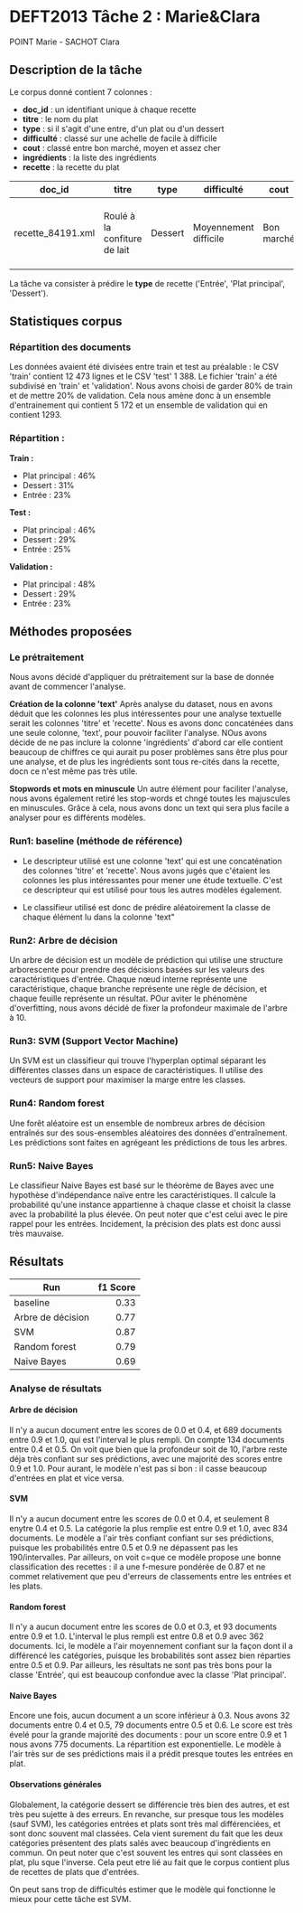 # DEFT2013 Tâche 2 : Marie&Clara

POINT Marie - SACHOT Clara

## Description de la tâche

Le corpus donné contient 7 colonnes : 
- **doc_id** : un identifiant unique à chaque recette
- **titre** : le nom du plat
- **type** : si il s'agit d'une entre, d'un plat ou d'un dessert
- **difficulté** : classé sur une achelle de facile à difficile
- **cout** : classé entre bon marché, moyen et assez cher
-  **ingrédients** : la liste des ingrédients
- **recette** : la recette du plat


| doc_id             | titre | type |  difficulté | cout |  ingrédients |  recette | 
| ------------------ | ----- |------| --------------| -----| ---------------| -------- |
| recette_84191.xml     | Roulé à la confiture de lait | Dessert | Moyennement difficile | Bon marché | - Pour la garniture: - 1 boîte de lait concent... |    La veille, préparer de la confiture de lait en... |


La tâche va consister à prédire le **type** de recette ('Entrée', 'Plat principal', 'Dessert'). 

## Statistiques corpus

### Répartition des documents

Les données avaient été divisées entre train et test au préalable : le CSV 'train' contient 12 473 lignes et le CSV 'test' 1 388.
Le fichier 'train' a été subdivisé en 'train' et 'validation'. Nous avons choisi de garder 80% de train et de mettre 20% de validation. Cela nous amène donc à un ensemble d'entrainement qui contient 5 172 et un ensemble de validation qui en contient 1293.

### Répartition : 

**Train :**
- Plat principal    : 46%
- Dessert           : 31%
- Entrée            : 23%

**Test :**
- Plat principal    : 46%
- Dessert           : 29%
- Entrée            : 25%

**Validation :**
- Plat principal    : 48%
- Dessert           : 29%
- Entrée            : 23%


## Méthodes proposées

### Le prétraitement
Nous avons décidé d'appliquer du prétraitement sur la base de donnée avant de commencer l'analyse. 

**Création de la colonne 'text'**
Après analyse du dataset, nous en avons déduit que les colonnes les plus intéressentes pour une analyse textuelle serait les colonnes 'titre' et 'recette'. Nous es avons donc concaténées dans une seule colonne, 'text', pour pouvoir faciliter l'analyse. NOus avons décide de ne pas inclure la colonne 'ingrédients' d'abord car elle contient beaucoup de chiffres ce qui aurait pu poser problèmes sans être plus pour une analyse, et de plus les ingrédients sont tous re-cités dans la recette, docn ce n'est même pas très utile. 

**Stopwords et mots en minuscule**
Un autre élément pour faciliter l'analyse, nous avons également retiré les stop-words et chngé toutes les majuscules en minuscules. Grâce à cela, nous avons donc un text qui sera plus facile a analyser pour es différents modèles.

### Run1: baseline (méthode de référence)

- Le descripteur utilisé est une colonne 'text' qui est une concaténation des colonnes 'titre' et 'recette'. Nous avons jugés que c'étaient les colonnes les plus intéressantes pour mener une étude textuelle. C'est ce descripteur qui est utilisé pour tous les autres modèles également.

- Le classifieur utilisé est donc de prédire aléatoirement la classe de chaque élément lu dans la colonne 'text"

### Run2: Arbre de décision

Un arbre de décision est un modèle de prédiction qui utilise une structure arborescente pour prendre des décisions basées sur les valeurs des caractéristiques d'entrée. Chaque nœud interne représente une caractéristique, chaque branche représente une règle de décision, et chaque feuille représente un résultat. POur aviter le phénomène d'overfitting, nous avons décidé de fixer la profondeur maximale de l'arbre à 10.

### Run3: SVM  (Support Vector Machine)

Un SVM est un classifieur qui trouve l'hyperplan optimal séparant les différentes classes dans un espace de caractéristiques. Il utilise des vecteurs de support pour maximiser la marge entre les classes.

### Run4: Random forest

Une forêt aléatoire est un ensemble de nombreux arbres de décision entraînés sur des sous-ensembles aléatoires des données d'entraînement. Les prédictions sont faites en agrégeant les prédictions de tous les arbres. 

### Run5: Naive Bayes

Le classifieur Naive Bayes est basé sur le théorème de Bayes avec une hypothèse d'indépendance naïve entre les caractéristiques. Il calcule la probabilité qu'une instance appartienne à chaque classe et choisit la classe avec la probabilité la plus élevée. On peut noter que c'est celui avec le pire rappel pour les entrées. Incidement, la précision des plats est donc aussi très mauvaise. 

## Résultats

| Run                | f1 Score |
| ------------------ | --------:|
| baseline           |   0.33   |
| Arbre de décision  |   0.77   |
| SVM                |   0.87   |
| Random forest      |   0.79   |
| Naive Bayes        |   0.69   |

### Analyse de résultats
	
#### Arbre de décision

Il n'y a aucun document entre les scores de 0.0 et 0.4, et 689 documents entre 0.9 et 1.0, qui est l'interval le plus rempli. On compte 134 documents entre 0.4 et 0.5. On voit que bien que la profondeur soit de 10, l'arbre reste déja très confiant sur ses prédictions, avec une majorité des scores entre 0.9 et 1.0. Pour aurant, le modèle n'est pas si bon : il casse beaucoup d'entrées en plat et vice versa. 

#### SVM

Il n'y a aucun document entre les scores de 0.0 et 0.4, et seulement 8 enytre 0.4 et 0.5. La catégorie la plus remplie est entre 0.9 et 1.0, avec 834 documents. Le modèle a l'air très confiant confiant sur ses prédictions, puisque les probabilités entre 0.5 et 0.9 ne dépassent pas les 190/intervalles. Par ailleurs, on voit c=que ce modèle propose une bonne classification des recettes : il a une f-mesure pondérée de 0.87 et ne commet relativement que peu d'erreurs de classements entre les entrées et les plats. 

#### Random forest

Il n'y a aucun document entre les scores de 0.0 et 0.3, et 93 documents entre 0.9 et 1.0. L'interval le plus rempli est entre 0.8 et 0.9 avec 362 documents. Ici, le modèle a  l'air moyennement confiant sur la façon dont il a différencé les catégories, puisque les brobabilités sont assez bien réparties entre 0.5 et 0.9. Par ailleurs, les résultats ne sont pas très bons pour la classe 'Entrée', qui est beaucoup confondue avec la classe 'Plat principal'. 

#### Naive Bayes

Encore une fois, aucun document a un score inférieur à 0.3. Nous avons 32 documents entre 0.4 et 0.5, 79 documents entre 0.5 et 0.6. Le score est très évelé pour la grande majorité des documents : pour un score entre 0.9 et 1 nous avons 775 documents. La répartition est exponentielle. Le modèle à l'air très sur de ses prédictions mais il a prédit presque toutes les entrées en plat. 

#### Observations générales

Globalement, la catégorie dessert se différencie très bien des autres, et est très peu sujette à des erreurs. En revanche, sur presque tous les modèles (sauf SVM), les catégories entrées et plats sont très mal différenciées, et sont donc souvent mal classées. Cela vient surement du fait que les deux catégories présentent des plats salés avec beaucoup d'ingrédients en commun. On peut noter que c'est souvent les entres qui sont classées en plat, plu sque l'inverse. Cela peut etre lié au fait que le corpus contient plus de recettes de plats que d'entrées. 

On peut sans trop de difficultés estimer que le modèle qui fonctionne le mieux pour cette tâche est SVM. 
